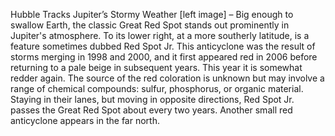 Hubble Tracks Jupiter’s Stormy Weather 
 [left image] – Big enough to swallow Earth, the classic Great Red Spot stands out prominently in Jupiter's atmosphere. To its lower right, at a more southerly latitude, is a feature sometimes dubbed Red Spot Jr. This anticyclone was the result of storms merging in 1998 and 2000, and it first appeared red in 2006 before returning to a pale beige in subsequent years. This year it is somewhat redder again. The source of the red coloration is unknown but may involve a range of chemical compounds: sulfur, phosphorus, or organic material. Staying in their lanes, but moving in opposite directions, Red Spot Jr. passes the Great Red Spot about every two years. Another small red anticyclone appears in the far north.